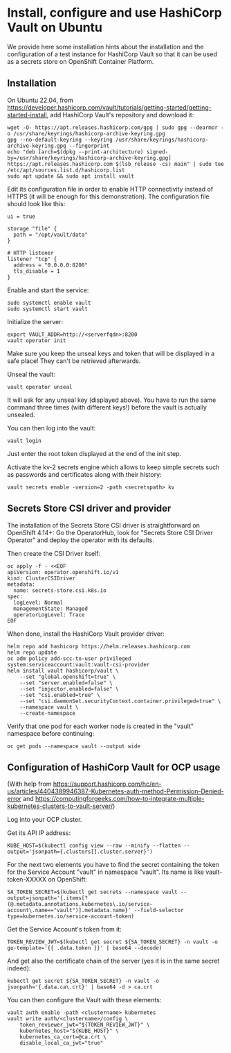 # Install, configure and use HashiCorp Vault on Ubuntu

We provide here some installation hints about the installation and the configuration of a test instance for HashiCorp Vault so that it can be used as a secrets store on OpenShift Container Platform.

## Installation

On Ubuntu 22.04, from <https://developer.hashicorp.com/vault/tutorials/getting-started/getting-started-install>, add HashiCorp Vault's repository and download it:

```shell
wget -O- https://apt.releases.hashicorp.com/gpg | sudo gpg --dearmor -o /usr/share/keyrings/hashicorp-archive-keyring.gpg
gpg --no-default-keyring --keyring /usr/share/keyrings/hashicorp-archive-keyring.gpg --fingerprint
echo "deb [arch=$(dpkg --print-architecture) signed-by=/usr/share/keyrings/hashicorp-archive-keyring.gpg] https://apt.releases.hashicorp.com $(lsb_release -cs) main" | sudo tee /etc/apt/sources.list.d/hashicorp.list
sudo apt update && sudo apt install vault
```

Edit its configuration file in order to enable HTTP connectivity instead of HTTPS (it will be enough for this demonstration). The configuration file should look like this:

```text
ui = true

storage "file" {
  path = "/opt/vault/data"
}

# HTTP listener
listener "tcp" {
  address = "0.0.0.0:8200"
  tls_disable = 1
}
```

Enable and start the service:

```shell
sudo systemctl enable vault
sudo systemctl start vault
```

Initialize the server:

```shell
export VAULT_ADDR=http://<serverfqdn>:8200
vault operator init
```

Make sure you keep the unseal keys and token that will be displayed in a safe place! They can't be retrieved afterwards.

Unseal the vault:

```shell
vault operator unseal
```

It will ask for any unseal key (displayed above). You have to run the same command three times (with different keys!) before the vault is actually unsealed.

You can then log into the vault:

```shell
vault login
```

Just enter the root token displayed at the end of the init step.

Activate the kv-2 secrets engine which allows to keep simple secrets such as passwords and certificates along with their history:

```shell
vault secrets enable -version=2 -path <secretspath> kv
```

## Secrets Store CSI driver and provider

The installation of the Secrets Store CSI driver is straightforward on OpenShift 4.14+: Go the OperatorHub, look for "Secrets Store CSI Driver Operator" and deploy the operator with its defaults.

Then create the CSI Driver itself:

```shell
oc apply -f - <<EOF
apiVersion: operator.openshift.io/v1
kind: ClusterCSIDriver
metadata:
  name: secrets-store.csi.k8s.io
spec:
  logLevel: Normal
  managementState: Managed
  operatorLogLevel: Trace
EOF
```

When done, install the HashiCorp Vault provider driver:

```shell
helm repo add hashicorp https://helm.releases.hashicorp.com
helm repo update
oc adm policy add-scc-to-user privileged system:serviceaccount:vault:vault-csi-provider
helm install vault hashicorp/vault \
    --set "global.openshift=true" \
    --set "server.enabled=false" \
    --set "injector.enabled=false" \
    --set "csi.enabled=true" \
    --set "csi.daemonSet.securityContext.container.privileged=true" \
    --namespace vault \
    --create-namespace
```

Verify that one pod for each worker node is created in the "vault" namespace before continuing:

```shell
oc get pods --namespace vault --output wide
```

## Configuration of HashiCorp Vault for OCP usage

<!-- markdown-link-check-disable-next-line -->
(With help from <https://support.hashicorp.com/hc/en-us/articles/4404389946387-Kubernetes-auth-method-Permission-Denied-error> and <https://computingforgeeks.com/how-to-integrate-multiple-kubernetes-clusters-to-vault-server/>)

Log into your OCP cluster.

Get its API IP address:

```shell
KUBE_HOST=$(kubectl config view --raw --minify --flatten --output='jsonpath={.clusters[].cluster.server}')
```

For the next two elements you have to find the secret containing the token for the Service Account "vault" in namespace "vault". Its name is like vault-token-XXXXX on OpenShift:

```shell
SA_TOKEN_SECRET=$(kubectl get secrets --namespace vault --output=jsonpath='{.items[?(@.metadata.annotations.kubernetes\.io/service-account\.name=="vault")].metadata.name}' --field-selector type=kubernetes.io/service-account-token)
```

Get the Service Account's token from it:

```shell
TOKEN_REVIEW_JWT=$(kubectl get secret ${SA_TOKEN_SECRET} -n vault -o go-template='{{ .data.token }}' | base64 --decode)
```

And get also the certificate chain of the server (yes it is in the same secret indeed):

```shell
kubectl get secret ${SA_TOKEN_SECRET} -n vault -o jsonpath='{.data.ca\.crt}' | base64 -d > ca.crt
```

You can then configure the Vault with these elements:

```shell
vault auth enable -path <clustername> kubernetes
vault write auth/<clustername>/config \
    token_reviewer_jwt="${TOKEN_REVIEW_JWT}" \
    kubernetes_host="${KUBE_HOST}" \
    kubernetes_ca_cert=@ca.crt \
    disable_local_ca_jwt="true"
```
